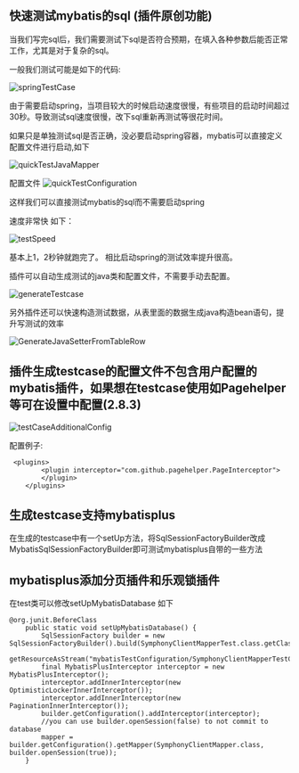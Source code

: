 ## 快速测试mybatis的sql (插件原创功能)

当我们写完sql后，我们需要测试下sql是否符合预期，在填入各种参数后能否正常工作，尤其是对于复杂的sql。

一般我们测试可能是如下的代码:

![springTestCase](http://myimages.brucege.com/springtestCase.gif)

由于需要启动spring，当项目较大的时候启动速度很慢，有些项目的启动时间超过30秒。导致测试sql速度很慢，改下sql重新再测试等很花时间。


如果只是单独测试sql是否正确，没必要启动spring容器，mybatis可以直接定义配置文件进行启动,如下

![quickTestJavaMapper](http://myimages.brucege.com/quickTestJavaMapper.png)

配置文件
![quickTestConfiguration](http://myimages.brucege.com/quickTestConfiguration.png)

这样我们可以直接测试mybatis的sql而不需要启动spring

速度非常快 如下：

![testSpeed](http://myimages.brucege.com/quickTestNoSpring.gif)

基本上1，2秒钟就跑完了。 相比启动spring的测试效率提升很高。

插件可以自动生成测试的java类和配置文件，不需要手动去配置。

![generateTestcase](http://myimages.brucege.com/autoGenerateTestCase.gif)


另外插件还可以快速构造测试数据，从表里面的数据生成java构造bean语句，提升写测试的效率

![GenerateJavaSetterFromTableRow](http://myimages.brucege.com/GenerateJavaSetterFromTableRow.gif)


## 插件生成testcase的配置文件不包含用户配置的mybatis插件，如果想在testcase使用如Pagehelper等可在设置中配置(2.8.3)

![testCaseAdditionalConfig](http://myimages.brucege.com/testCaseAdditionalConfig.png)

配置例子:
```
 <plugins>
        <plugin interceptor="com.github.pagehelper.PageInterceptor">
        </plugin>
    </plugins>
```

## 生成testcase支持mybatisplus

在生成的testcase中有一个setUp方法，将SqlSessionFactoryBuilder改成MybatisSqlSessionFactoryBuilder即可测试mybatisplus自带的一些方法

## mybatisplus添加分页插件和乐观锁插件
在test类可以修改setUpMybatisDatabase 如下

```
@org.junit.BeforeClass
    public static void setUpMybatisDatabase() {
        SqlSessionFactory builder = new SqlSessionFactoryBuilder().build(SymphonyClientMapperTest.class.getClassLoader().
                getResourceAsStream("mybatisTestConfiguration/SymphonyClientMapperTestConfiguration.xml"));
        final MybatisPlusInterceptor interceptor = new MybatisPlusInterceptor();
        interceptor.addInnerInterceptor(new OptimisticLockerInnerInterceptor());
        interceptor.addInnerInterceptor(new PaginationInnerInterceptor());
        builder.getConfiguration().addInterceptor(interceptor);
        //you can use builder.openSession(false) to not commit to database
        mapper = builder.getConfiguration().getMapper(SymphonyClientMapper.class, builder.openSession(true));
    }
```





